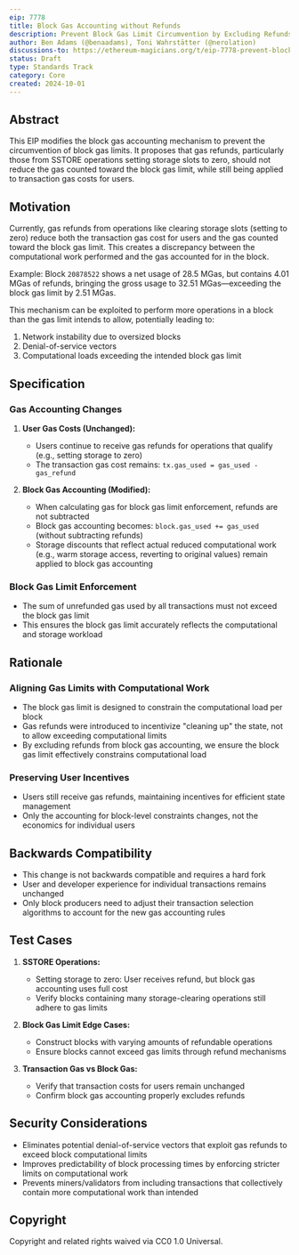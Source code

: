 ```yaml
---
eip: 7778
title: Block Gas Accounting without Refunds
description: Prevent Block Gas Limit Circumvention by Excluding Refunds from Block Gas Accounting
author: Ben Adams (@benaadams), Toni Wahrstätter (@nerolation)
discussions-to: https://ethereum-magicians.org/t/eip-7778-prevent-block-gas-smuggling/21234
status: Draft
type: Standards Track
category: Core
created: 2024-10-01
---
```


## Abstract

This EIP modifies the block gas accounting mechanism to prevent the circumvention of block gas limits. It proposes that gas refunds, particularly those from SSTORE operations setting storage slots to zero, should not reduce the gas counted toward the block gas limit, while still being applied to transaction gas costs for users.

## Motivation

Currently, gas refunds from operations like clearing storage slots (setting to zero) reduce both the transaction gas cost for users and the gas counted toward the block gas limit. This creates a discrepancy between the computational work performed and the gas accounted for in the block.

Example: Block `20878522` shows a net usage of 28.5 MGas, but contains 4.01 MGas of refunds, bringing the gross usage to 32.51 MGas—exceeding the block gas limit by 2.51 MGas.

This mechanism can be exploited to perform more operations in a block than the gas limit intends to allow, potentially leading to:

1. Network instability due to oversized blocks
2. Denial-of-service vectors
3. Computational loads exceeding the intended block gas limit

## Specification

### Gas Accounting Changes

1. **User Gas Costs (Unchanged):**
   - Users continue to receive gas refunds for operations that qualify (e.g., setting storage to zero)
   - The transaction gas cost remains: `tx.gas_used = gas_used - gas_refund`

2. **Block Gas Accounting (Modified):**
   - When calculating gas for block gas limit enforcement, refunds are not subtracted
   - Block gas accounting becomes: `block.gas_used += gas_used` (without subtracting refunds)
   - Storage discounts that reflect actual reduced computational work (e.g., warm storage access, reverting to original values) remain applied to block gas accounting

### Block Gas Limit Enforcement

- The sum of unrefunded gas used by all transactions must not exceed the block gas limit
- This ensures the block gas limit accurately reflects the computational and storage workload

## Rationale

### Aligning Gas Limits with Computational Work

- The block gas limit is designed to constrain the computational load per block
- Gas refunds were introduced to incentivize "cleaning up" the state, not to allow exceeding computational limits
- By excluding refunds from block gas accounting, we ensure the block gas limit effectively constrains computational load

### Preserving User Incentives

- Users still receive gas refunds, maintaining incentives for efficient state management
- Only the accounting for block-level constraints changes, not the economics for individual users

## Backwards Compatibility

- This change is not backwards compatible and requires a hard fork
- User and developer experience for individual transactions remains unchanged
- Only block producers need to adjust their transaction selection algorithms to account for the new gas accounting rules

## Test Cases

1. **SSTORE Operations:**
   - Setting storage to zero: User receives refund, but block gas accounting uses full cost
   - Verify blocks containing many storage-clearing operations still adhere to gas limits

2. **Block Gas Limit Edge Cases:**
   - Construct blocks with varying amounts of refundable operations
   - Ensure blocks cannot exceed gas limits through refund mechanisms

3. **Transaction Gas vs Block Gas:**
   - Verify that transaction costs for users remain unchanged
   - Confirm block gas accounting properly excludes refunds

## Security Considerations

- Eliminates potential denial-of-service vectors that exploit gas refunds to exceed block computational limits
- Improves predictability of block processing times by enforcing stricter limits on computational work
- Prevents miners/validators from including transactions that collectively contain more computational work than intended

## Copyright

Copyright and related rights waived via CC0 1.0 Universal.
